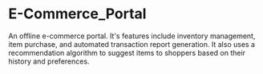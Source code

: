 # E-Commerce_Portal
An offline e-commerce portal. It's features include inventory management, item purchase, and automated transaction report generation. It also uses a recommendation algorithm to suggest items to shoppers based on their history and preferences.
